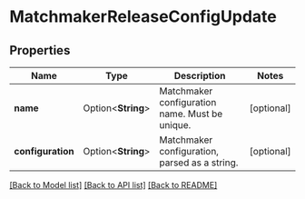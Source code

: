 # MatchmakerReleaseConfigUpdate

## Properties

Name | Type | Description | Notes
------------ | ------------- | ------------- | -------------
**name** | Option<**String**> | Matchmaker configuration name. Must be unique. | [optional]
**configuration** | Option<**String**> | Matchmaker configuration, parsed as a string. | [optional]

[[Back to Model list]](../README.md#documentation-for-models) [[Back to API list]](../README.md#documentation-for-api-endpoints) [[Back to README]](../README.md)


